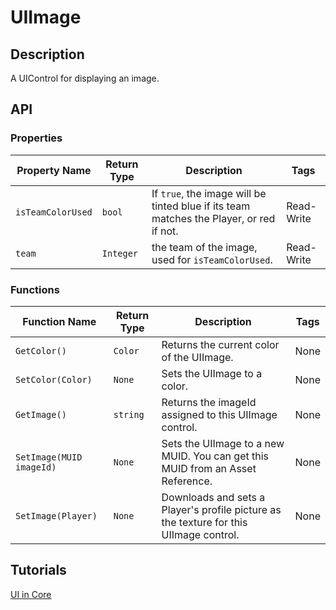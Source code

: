 # UIImage

## Description

A UIControl for displaying an image.

## API

### Properties 

| Property Name | Return Type | Description | Tags |
| -------- | ----------- | ----------- | ---- |
| `isTeamColorUsed` | `bool` | If `true`, the image will be tinted blue if its team matches the Player, or red if not. | Read-Write |
| `team` | `Integer` | the team of the image, used for `isTeamColorUsed`. | Read-Write |

### Functions 

| Function Name | Return Type | Description | Tags |
| -------- | ----------- | ----------- | ---- |
| `GetColor()` | `Color` | Returns the current color of the UIImage. | None |
| `SetColor(Color)` | `None` | Sets the UIImage to a color. | None |
| `GetImage()` | `string` | Returns the imageId assigned to this UIImage control. | None |
| `SetImage(MUID imageId)` | `None` | Sets the UIImage to a new MUID. You can get this MUID from an Asset Reference. | None |
| `SetImage(Player)` | `None` | Downloads and sets a Player's profile picture as the texture for this UIImage control. | None |

## Tutorials 

[UI in Core](../tutorials/ui_reference.md)
